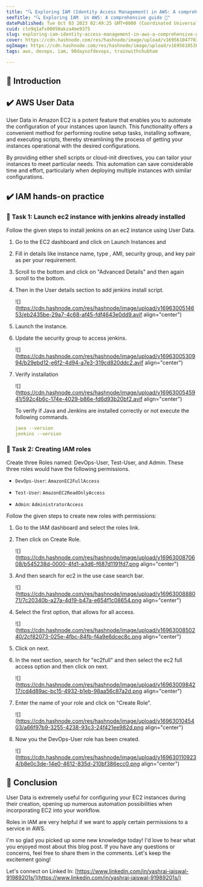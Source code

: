 ```yaml
---
title: "🔍 Exploring IAM (Identity Access Management) in AWS: A comprehensive guide 📘"
seoTitle: "🔍 Exploring IAM  in AWS: A comprehensive guide 📘"
datePublished: Tue Oct 03 2023 02:49:25 GMT+0000 (Coordinated Universal Time)
cuid: cln9q1afx00050akza4me9375
slug: exploring-iam-identity-access-management-in-aws-a-comprehensive-guide
cover: https://cdn.hashnode.com/res/hashnode/image/upload/v1695610477038/1d39e150-7835-45cb-a3dd-5e931b567614.png
ogImage: https://cdn.hashnode.com/res/hashnode/image/upload/v1695610538182/2a3b66d4-7549-4c0a-ab5b-e0ae81e1eba2.png
tags: aws, devops, iam, 90daysofdevops, trainwithshubham

---
```


## 📍 Introduction

## ✔️ AWS User Data

User Data in Amazon EC2 is a potent feature that enables you to automate the configuration of your instances upon launch. This functionality offers a convenient method for performing routine setup tasks, installing software, and executing scripts, thereby streamlining the process of getting your instances operational with the desired configurations.

By providing either shell scripts or cloud-init directives, you can tailor your instances to meet particular needs. This automation can save considerable time and effort, particularly when deploying multiple instances with similar configurations.

## ✔️ IAM hands-on practice

### 🔸 Task 1: Launch ec2 instance with jenkins already installed

Follow the given steps to install jenkins on an ec2 instance using User Data.

1. Go to the EC2 dashboard and click on Launch Instances and
    
2. Fill in details like instance name, type , AMI, security group, and key pair as per your requirement.
    
3. Scroll to the bottom and click on "Advanced Details" and then again scroll to the bottom.
    
4. Then in the User details section to add jenkins install script.
    
    ![](https://cdn.hashnode.com/res/hashnode/image/upload/v1696300514653/eb2435be-29a7-4c68-af45-fdf4643e0dd9.avif align="center")
    
5. Launch the instance.
    
6. Update the security group to access jenkins.
    
    ![](https://cdn.hashnode.com/res/hashnode/image/upload/v1696300530994/b29ebd12-e6f2-4d94-a7e3-319cd820ddc2.avif align="center")
    
7. Verify installation
    
    ![](https://cdn.hashnode.com/res/hashnode/image/upload/v1696300545941/592c4b6c-174e-4029-b86e-fd6d93b20bf2.avif align="center")
    
    To verify if Java and Jenkins are installed correctly or not execute the following commands.
    
    ```yaml
    java --version
    jenkins --version
    ```
    

### 🔸 Task 2: Creating IAM roles

Create three Roles named: DevOps-User, Test-User, and Admin. These three roles would have the following permissions.

* `DevOps-User`: `AmazonEC2FullAccess`
    
* `Test-User`: `AmazonEC2ReadOnlyAccess`
    
* `Admin`: `AdministratorAccess`
    

Follow the given steps to create new roles with permissions:

1. Go to the IAM dashboard and select the roles link.
    
2. Then click on Create Role.
    
    ![](https://cdn.hashnode.com/res/hashnode/image/upload/v1696300870608/b545238d-0000-4fd1-a3d6-f687d1191fd7.png align="center")
    
3. And then search for ec2 in the use case search bar.
    
    ![](https://cdn.hashnode.com/res/hashnode/image/upload/v1696300888071/7c20340b-a27a-4d19-b47a-e654f1c08654.png align="center")
    
4. Select the first option, that allows for all access.
    
    ![](https://cdn.hashnode.com/res/hashnode/image/upload/v1696300850240/2cf82073-025e-4fbc-84fb-f4a9e6dcec8c.png align="center")
    
5. Click on next.
    
6. In the next section, search for "ec2full" and then select the ec2 full access option and then click on next.
    
    ![](https://cdn.hashnode.com/res/hashnode/image/upload/v1696300984217/cd4d89ac-bc15-4932-b1eb-98aa56c87a2d.png align="center")
    
7. Enter the name of your role and click on "Create Role".
    
    ![](https://cdn.hashnode.com/res/hashnode/image/upload/v1696301045403/a66f97b9-3255-4238-93c3-24f421ee982d.png align="center")
    
8. Now you the DevOps-User role has been created.
    
    ![](https://cdn.hashnode.com/res/hashnode/image/upload/v1696301109234/b8e0c3de-14e0-4612-835d-210bf386ecc0.png align="center")
    

## 📍 Conclusion

User Data is extremely useful for configuring your EC2 instances during their creation, opening up numerous automation possibilities when incorporating EC2 into your workflow.

Roles in IAM are very helpful if we want to apply certain permissions to a service in AWS.

I'm so glad you picked up some new knowledge today! I'd love to hear what you enjoyed most about this blog post. If you have any questions or concerns, feel free to share them in the comments. Let's keep the excitement going!

Let's connect on Linked In: [https://www.linkedin.com/in/yashraj-jaiswal-91989201s/](https://www.linkedin.com/in/yashraj-jaiswal-91989201s/)